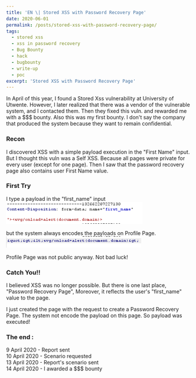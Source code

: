 ```yaml
---
title: 'EN \| Stored XSS with Password Recovery Page'
date: 2020-06-01
permalink: /posts/stored-xss-with-password-recovery-page/
tags:
  - stored xss
  - xss in password recovery
  - Bug Bounty
  - hack
  - bugbounty
  - write-up
  - poc
excerpt: 'Stored XSS with Password Recovery Page'
---
```


In April of this year, I found a Stored Xss vulnerability at University of Utwente. However, I later realized that there was a vendor of
the vulnerable system, and I contacted them. Then they fixed this vuln. and rewarded me with a $$$ bounty. Also this was my first bounty.
I don't say the company that produced the system because they want to remain confidential.

### Recon
I discovered XSS with a simple payload execution in the "First Name" input. But I thought this vuln was a Self XSS.
Because all pages were private for every user (except for one page). Then I saw that the password recovery page also contains user First Name value.


### First Try
I type a payload in the "first_name" input<br>
<img src="/images/payl.png">  

but the system always encodes the payloads on Profile Page.<br>
<img src="/images/payl2.png">

Profile Page was not public anyway. Not bad luck!

### Catch You!!
I believed XSS was no longer possible. But there is one last place, "Password Recovery Page", Moreover, it reflects the user's "first_name" value to the page.

I just created the page with the request to create a Password Recovery Page. The system not encode the payload on this page. So payload was executed!

### The end :

9 April 2020 - Report sent<br>
10 April 2020 - Scenario requested<br>
13 April 2020 - Report's scenario sent<br>
14 April 2020 - I awarded a $$$ bounty<br>
